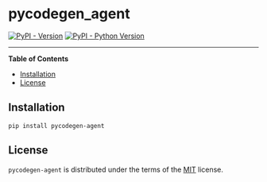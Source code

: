 # pycodegen_agent

[![PyPI - Version](https://img.shields.io/pypi/v/pycodegen-agent.svg)](https://pypi.org/project/pycodegen-agent)
[![PyPI - Python Version](https://img.shields.io/pypi/pyversions/pycodegen-agent.svg)](https://pypi.org/project/pycodegen-agent)

-----

**Table of Contents**

- [Installation](#installation)
- [License](#license)

## Installation

```console
pip install pycodegen-agent
```

## License

`pycodegen-agent` is distributed under the terms of the [MIT](https://spdx.org/licenses/MIT.html) license.

